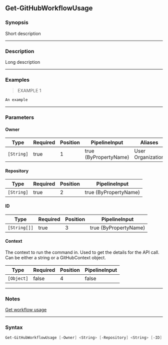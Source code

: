 Get-GitHubWorkflowUsage
-----------------------

### Synopsis
Short description

---

### Description

Long description

---

### Examples
> EXAMPLE 1

```PowerShell
An example
```

---

### Parameters
#### **Owner**

|Type      |Required|Position|PipelineInput        |Aliases              |
|----------|--------|--------|---------------------|---------------------|
|`[String]`|true    |1       |true (ByPropertyName)|User<br/>Organization|

#### **Repository**

|Type      |Required|Position|PipelineInput        |
|----------|--------|--------|---------------------|
|`[String]`|true    |2       |true (ByPropertyName)|

#### **ID**

|Type        |Required|Position|PipelineInput        |
|------------|--------|--------|---------------------|
|`[String[]]`|true    |3       |true (ByPropertyName)|

#### **Context**
The context to run the command in. Used to get the details for the API call.
Can be either a string or a GitHubContext object.

|Type      |Required|Position|PipelineInput|
|----------|--------|--------|-------------|
|`[Object]`|false   |4       |false        |

---

### Notes
[Get workflow usage](https://docs.github.com/en/rest/actions/workflows#get-workflow-usage)

---

### Syntax
```PowerShell
Get-GitHubWorkflowUsage [-Owner] <String> [-Repository] <String> [-ID] <String[]> [[-Context] <Object>] [<CommonParameters>]
```
